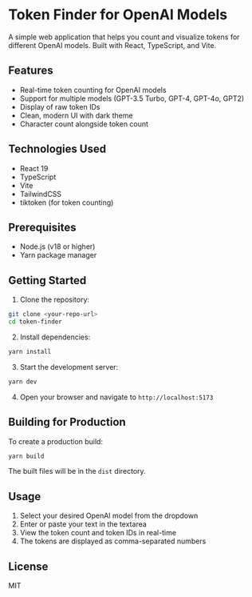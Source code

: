 # Token Finder for OpenAI Models

A simple web application that helps you count and visualize tokens for different OpenAI models. Built with React, TypeScript, and Vite.

## Features

- Real-time token counting for OpenAI models
- Support for multiple models (GPT-3.5 Turbo, GPT-4, GPT-4o, GPT2)
- Display of raw token IDs
- Clean, modern UI with dark theme
- Character count alongside token count

## Technologies Used

- React 19
- TypeScript
- Vite
- TailwindCSS
- tiktoken (for token counting)

## Prerequisites

- Node.js (v18 or higher)
- Yarn package manager

## Getting Started

1. Clone the repository:

```bash
git clone <your-repo-url>
cd token-finder
```

2. Install dependencies:

```bash
yarn install
```

3. Start the development server:

```bash
yarn dev
```

4. Open your browser and navigate to `http://localhost:5173`

## Building for Production

To create a production build:

```bash
yarn build
```

The built files will be in the `dist` directory.

## Usage

1. Select your desired OpenAI model from the dropdown
2. Enter or paste your text in the textarea
3. View the token count and token IDs in real-time
4. The tokens are displayed as comma-separated numbers

## License

MIT
